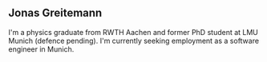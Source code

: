 Jonas Greitemann
----------------

I'm a physics graduate from RWTH Aachen and former PhD student at LMU Munich (defence pending). I'm currently seeking employment as a software engineer in Munich.
